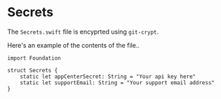 # Secrets
The `Secrets.swift` file is encyprted using `git-crypt`.

Here's an example of the contents of the file..

```
import Foundation

struct Secrets {
    static let appCenterSecret: String = "Your api key here"
    static let supportEmail: String = "Your support email address"
}

```
